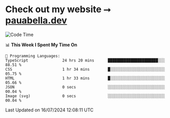 # Check out my website ⭢ [pauabella.dev](https://pauabella.dev)

<!--START_SECTION:waka-->
![Code Time](http://img.shields.io/badge/Code%20Time-3%2C569%20hrs%2016%20mins-blue)

📊 **This Week I Spent My Time On** 

```text
💬 Programming Languages: 
TypeScript               24 hrs 20 mins      ██████████████████████░░░   88.51 % 
CSS                      1 hr 34 mins        █░░░░░░░░░░░░░░░░░░░░░░░░   05.75 % 
HTML                     1 hr 33 mins        █░░░░░░░░░░░░░░░░░░░░░░░░   05.66 % 
JSON                     0 secs              ░░░░░░░░░░░░░░░░░░░░░░░░░   00.04 % 
Image (svg)              0 secs              ░░░░░░░░░░░░░░░░░░░░░░░░░   00.04 % 
```


 Last Updated on 16/07/2024 12:08:11 UTC
<!--END_SECTION:waka-->

